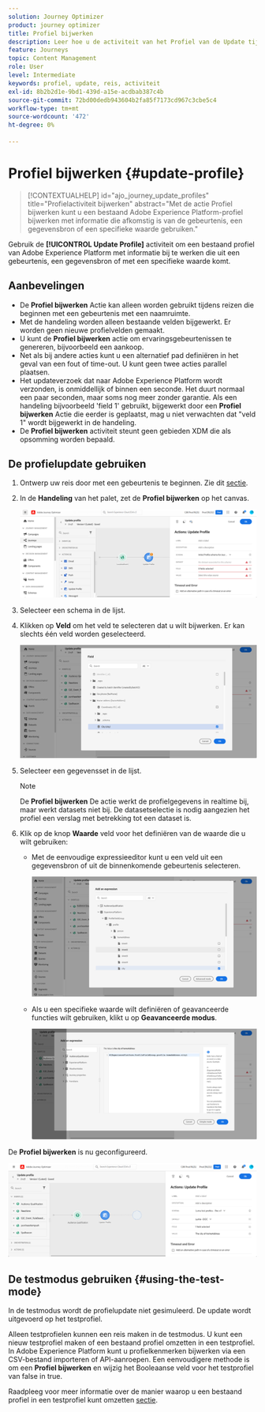 ```yaml
---
solution: Journey Optimizer
product: journey optimizer
title: Profiel bijwerken
description: Leer hoe u de activiteit van het Profiel van de Update tijdens een reis gebruikt
feature: Journeys
topic: Content Management
role: User
level: Intermediate
keywords: profiel, update, reis, activiteit
exl-id: 8b2b2d1e-9bd1-439d-a15e-acdbab387c4b
source-git-commit: 72bd00dedb943604b2fa85f7173cd967c3cbe5c4
workflow-type: tm+mt
source-wordcount: '472'
ht-degree: 0%

---
```


# Profiel bijwerken {#update-profile}

>[!CONTEXTUALHELP]
>id="ajo_journey_update_profiles"
>title="Profielactiviteit bijwerken"
>abstract="Met de actie Profiel bijwerken kunt u een bestaand Adobe Experience Platform-profiel bijwerken met informatie die afkomstig is van de gebeurtenis, een gegevensbron of een specifieke waarde gebruiken."

Gebruik de **[!UICONTROL Update Profile]** activiteit om een bestaand profiel van Adobe Experience Platform met informatie bij te werken die uit een gebeurtenis, een gegevensbron of met een specifieke waarde komt.

## Aanbevelingen

* De **Profiel bijwerken** Actie kan alleen worden gebruikt tijdens reizen die beginnen met een gebeurtenis met een naamruimte.
* Met de handeling worden alleen bestaande velden bijgewerkt. Er worden geen nieuwe profielvelden gemaakt.
* U kunt de **Profiel bijwerken** actie om ervaringsgebeurtenissen te genereren, bijvoorbeeld een aankoop.
* Net als bij andere acties kunt u een alternatief pad definiëren in het geval van een fout of time-out. U kunt geen twee acties parallel plaatsen.
* Het updateverzoek dat naar Adobe Experience Platform wordt verzonden, is onmiddellijk of binnen een seconde. Het duurt normaal een paar seconden, maar soms nog meer zonder garantie. Als een handeling bijvoorbeeld &#39;field 1&#39; gebruikt, bijgewerkt door een **Profiel bijwerken** Actie die eerder is geplaatst, mag u niet verwachten dat &quot;veld 1&quot; wordt bijgewerkt in de handeling.
* De **Profiel bijwerken** activiteit steunt geen gebieden XDM die als opsomming worden bepaald.

## De profielupdate gebruiken

1. Ontwerp uw reis door met een gebeurtenis te beginnen. Zie dit [sectie](../building-journeys/journey.md).

1. In de **Handeling** van het palet, zet de **Profiel bijwerken** op het canvas.

   ![](assets/profileupdate0.png)

1. Selecteer een schema in de lijst.

1. Klikken op **Veld** om het veld te selecteren dat u wilt bijwerken. Er kan slechts één veld worden geselecteerd.

   ![](assets/profileupdate2.png)

1. Selecteer een gegevensset in de lijst.

   >[!NOTE]
   >
   >De **Profiel bijwerken** De actie werkt de profielgegevens in realtime bij, maar werkt datasets niet bij. De datasetselectie is nodig aangezien het profiel een verslag met betrekking tot een dataset is.

1. Klik op de knop **Waarde** veld voor het definiëren van de waarde die u wilt gebruiken:

   * Met de eenvoudige expressieeditor kunt u een veld uit een gegevensbron of uit de binnenkomende gebeurtenis selecteren.

     ![](assets/profileupdate4.png)

   * Als u een specifieke waarde wilt definiëren of geavanceerde functies wilt gebruiken, klikt u op **Geavanceerde modus**.

     ![](assets/profileupdate3.png)

De **Profiel bijwerken** is nu geconfigureerd.

![](assets/profileupdate1.png)


## De testmodus gebruiken {#using-the-test-mode}

In de testmodus wordt de profielupdate niet gesimuleerd. De update wordt uitgevoerd op het testprofiel.

Alleen testprofielen kunnen een reis maken in de testmodus. U kunt een nieuw testprofiel maken of een bestaand profiel omzetten in een testprofiel. In Adobe Experience Platform kunt u profielkenmerken bijwerken via een CSV-bestand importeren of API-aanroepen. Een eenvoudigere methode is om een **Profiel bijwerken** en wijzig het Booleaanse veld voor het testprofiel van false in true.

Raadpleeg voor meer informatie over de manier waarop u een bestaand profiel in een testprofiel kunt omzetten [sectie](../audience/creating-test-profiles.md#create-test-profiles-csv).
